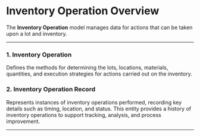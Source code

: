 # Inventory Operation Overview
The **Inventory Operation** model manages data for actions that can be taken upon a lot and inventory.

---

### 1. Inventory Operation

Defines the methods for determining the lots, locations, materials, quantities, and execution strategies for actions 
carried out on the inventory.

### 2. Inventory Operation Record
Represents instances of inventory operations performed, recording key details such as timing, location, and status.
This entity provides a history of inventory operations to support tracking, analysis, and process improvement.

---

